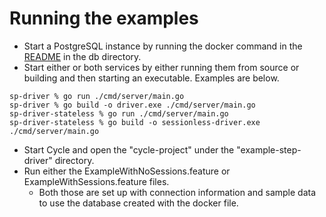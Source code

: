 # Running the examples
- Start a PostgreSQL instance by running the docker command in the [README](../db/README.md) in the db directory.
- Start either or both services by either running them from source or building and then starting an executable. Examples are below.
```
sp-driver % go run ./cmd/server/main.go  
sp-driver % go build -o driver.exe ./cmd/server/main.go
sp-driver-stateless % go run ./cmd/server/main.go  
sp-driver-stateless % go build -o sessionless-driver.exe ./cmd/server/main.go
```
- Start Cycle and open the "cycle-project" under the "example-step-driver" directory.
- Run either the ExampleWithNoSessions.feature or ExampleWithSessions.feature files.
  - Both those are set up with connection information and sample data to use the database created with the docker file.
  
